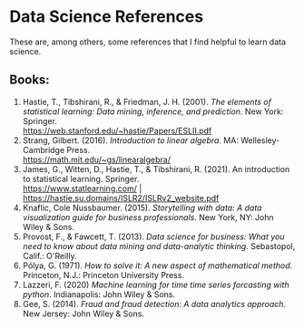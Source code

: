 # Data Science References
These are, among others, some references that I find helpful to learn data science.<br/> 
## Books:
1. Hastie, T., Tibshirani, R., & Friedman, J. H. (2001). *The elements of statistical learning: Data mining, inference, and prediction*. New York: Springer. <br/>
https://web.stanford.edu/~hastie/Papers/ESLII.pdf
2. Strang, Gilbert. (2016). *Introduction to linear algebra*. MA: Wellesley-Cambridge Press. <br/>
https://math.mit.edu/~gs/linearalgebra/
3. James, G., Witten, D., Hastie, T., & Tibshirani, R. (2021). An introduction to statistical learning. Springer. <br/>
https://www.statlearning.com/ | https://hastie.su.domains/ISLR2/ISLRv2_website.pdf
4. Knaflic, Cole Nussbaumer. (2015). *Storytelling with data: A data visualization guide for business professionals*. New York, NY: John Wiley & Sons. <br/>
5. Provost, F., & Fawcett, T. (2013). *Data science for business: What you need to know about data mining and data-analytic thinking*. Sebastopol, Calif.: O'Reilly. <br/> 
6. Pólya, G. (1971). *How to solve it: A new aspect of mathematical method*. Princeton, N.J.: Princeton University Press. <br/>
7. Lazzeri, F. (2020) *Machine learning for time time series forcasting with python*. Indianapolis: John Wiley & Sons. <br/>
8. Gee, S. (2014). *Fraud and fraud detection: A data analytics approach*. New Jersey: John Wiley & Sons. <br/>
